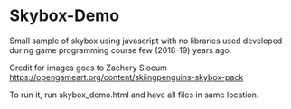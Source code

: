 # Skybox-Demo
Small sample of skybox using javascript with no libraries used developed during game programming course few (2018-19) years ago.

Credit for images goes to Zachery Slocum
https://opengameart.org/content/skiingpenguins-skybox-pack

To run it, run skybox_demo.html and have all files in same location.
